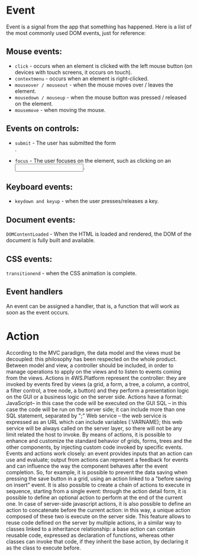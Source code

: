 # Event
Event is a signal from the app that something has happened. 
Here is a list of the most commonly used DOM events, just for reference:

## Mouse events:

+ `click` - occurs when an element is clicked with the left mouse button (on devices with touch screens, it occurs on touch).
+ `contextmenu` - occurs when an element is right-clicked.
+ `mouseover / mouseout` - when the mouse moves over / leaves the element.
+ `mousedown / mouseup` - when the mouse button was pressed / released on the element.
+ `mousemove` - when moving the mouse.
## Events on controls:

+ `submit` - The user has submitted the form <form>.
+ `focus` - The user focuses on the element, such as clicking on an <input>.
## Keyboard events:

+ `keydown and keyup` - when the user presses/releases a key.
## Document events:

`DOMContentLoaded` - When the HTML is loaded and rendered, the DOM of the document is fully built and available.
## CSS events:

`transitionend` - when the CSS animation is complete.

## Event handlers
An event can be assigned a handler, that is, a function that will work as soon as the event occurs.

# Action



According to the MVC paradigm, the data model and the views must be decoupled: this philosophy has been respected on the whole product. Between model and view, a controller should be included, in order to manage operations to apply on the views and to listen to events coming from the views. Actions in 4WS.Platform represent the controller: they are invoked by events fired by views (a grid, a form, a tree, a column, a control, a filter control, a tree node, a button) and they perform a presentation logic on the GUI or a business logic on the server side. Actions have a format:
JavaScript– in this case the code will be executed on the GUI
SQL – in this case the code will be run on the server side; it can include more than one SQL statement, separated by ";"
Web service – the web service is expressed as an URL which can include variables (:VARNAME); this web service will be always called on the server layer, so there will not be any limit related the host to invoke.
By means of actions, it is possible to enhance and customize the standard behavior of grids, forms, trees and the other components, by injecting custom code invoked by specific events.
Events and actions work closely: an event provides inputs that an action can use and evaluate; output from actions can represent a feedback for events and can influence the way the component behaves after the event completion. So, for example, it is possible to prevent the data saving when pressing the save button in a grid, using an action linked to a "before saving on insert" event.
It is also possible to create a chain of actions to execute in sequence, starting from a single event: through the action detail form, it is possible to define an optional action to perform at the end of the current one. In case of server-side javascript actions, it is also possible to define an action to concatenate before the current action: in this way, a unique action composed of these two is execute on the server side. This feature allows to reuse code defined on the server by multiple actions, in a similar way to classes linked to a inheritance relationship: a base action can contain reusable code, expressed as declaration of functions, whereas other classes can invoke that code, if they inherit the base action, by declaring it as the class to execute before.
